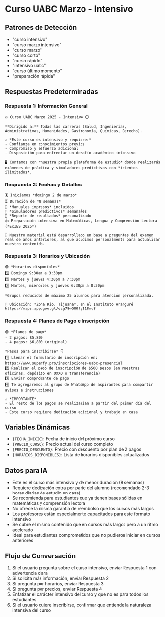 # Curso UABC Marzo - Intensivo

## Patrones de Detección

- "curso intensivo"
- "curso marzo intensivo"
- "curso marzo"
- "curso corto"
- "curso rápido"
- "intensivo uabc"
- "curso último momento"
- "preparación rápida"

## Respuestas Predeterminadas

### Respuesta 1: Información General

```
🔥 Curso UABC Marzo 2025 - Intensivo ⏱️

**Dirigido a:** Todas las carreras (Salud, Ingenierías, Administrativas, Humanidades, Gastronomía, Químicas, Derecho).

⚠️ *Este curso es intensivo y requiere:*
- Confianza en conocimientos previos
- Compromiso y esfuerzo adicional
- Disposición para enfrentar un desafío académico intensivo

🖥️ Contamos con *nuestra propia plataforma de estudio* donde realizarás exámenes de práctica y simuladores predictivos con *intentos ilimitados*.
```

### Respuesta 2: Fechas y Detalles

```
🗓️ Iniciamos *domingo 2 de marzo*
⏳ Duración de *8 semanas*
📘 *Manuales impresos* incluidos
📝 *Simuladores predictivos* semanales
🧠 *Reporte de resultados* personalizado
👍 Preparación intensiva en Matemáticas, Lengua y Comprensión Lectora (*ExIES 2025*)

🌟 Nuestro material está desarrollado en base a preguntas del examen real de años anteriores, al que acudimos personalmente para actualizar nuestro contenido.
```

### Respuesta 3: Horarios y Ubicación

```
🟢 *Horarios disponibles*
1️⃣ Domingo 9:30am a 3:30pm
2️⃣ Martes y jueves 4:30pm a 7:30pm
3️⃣ Martes, miércoles y jueves 6:30pm a 8:30pm

*Grupos reducidos de máximo 25 alumnos para atención personalizada.

📍 Ubicación: *Zona Río, Tijuana*, en el Instituto Aranguré
https://maps.app.goo.gl/ezg78wQ89fy118mv8
```

### Respuesta 4: Planes de Pago e Inscripción

```
🟢 *Planes de pago*
- 2 pagos: $5,800
- 4 pagos: $6,800 (original)

*Pasos para inscribirse* 👇
1️⃣ Llenar el formulario de inscripción en:
https://www.superfy.pro/inscripciones-uabc-presencial
2️⃣ Realizar el pago de inscripción de $500 pesos (en nuestras oficinas, depósito en OXXO o transferencia)
3️⃣ Enviar comprobante de pago
4️⃣ Te agregaremos al grupo de WhatsApp de aspirantes para compartir avisos e instrucciones

⚠️ *IMPORTANTE*
- El resto de los pagos se realizarían a partir del primer día del curso
- Este curso requiere dedicación adicional y trabajo en casa
```

## Variables Dinámicas

- `{FECHA_INICIO}`: Fecha de inicio del próximo curso
- `{PRECIO_CURSO}`: Precio actual del curso completo
- `{PRECIO_DESCUENTO}`: Precio con descuento por plan de 2 pagos
- `{HORARIOS_DISPONIBLES}`: Lista de horarios disponibles actualizados

## Datos para IA

- Este es el curso más intensivo y de menor duración (8 semanas)
- Requiere dedicación extra por parte del alumno (recomendado 2-3 horas diarias de estudio en casa)
- Se recomienda para estudiantes que ya tienen bases sólidas en matemáticas y comprensión lectora
- No ofrece la misma garantía de reembolso que los cursos más largos
- Los profesores están especialmente capacitados para este formato intensivo
- Se cubre el mismo contenido que en cursos más largos pero a un ritmo acelerado
- Ideal para estudiantes comprometidos que no pudieron iniciar en cursos anteriores

## Flujo de Conversación

1. Si el usuario pregunta sobre el curso intensivo, enviar Respuesta 1 con advertencia clara
2. Si solicita más información, enviar Respuesta 2
3. Si pregunta por horarios, enviar Respuesta 3
4. Si pregunta por precios, enviar Respuesta 4
5. Enfatizar el carácter intensivo del curso y que no es para todos los estudiantes
6. Si el usuario quiere inscribirse, confirmar que entiende la naturaleza intensiva del curso 